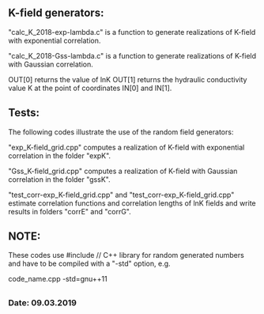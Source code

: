 ## K-field generators:

"calc_K_2018-exp-lambda.c" is a function to generate realizations of  K-field with exponential correlation.

"calc_K_2018-Gss-lambda.c" is a function to generate realizations of  K-field with Gaussian correlation.

OUT[0] returns the value of lnK
OUT[1] returns the hydraulic conductivity value K
       at the point of coordinates IN[0] and IN[1].


## Tests:

The following codes illustrate the use of the random field generators:

"exp_K-field_grid.cpp" computes a realization of K-field with exponential correlation in the folder "expK".

"Gss_K-field_grid.cpp" computes a realization of K-field with Gaussian  correlation in the folder "gssK".

"test_corr-exp_K-field_grid.cpp" and "test_corr-exp_K-field_grid.cpp" estimate correlation functions and 
		       correlation lengths of lnK fields and write results in folders "corrE" and "corrG".



## NOTE:
These codes use 
#include<random> // C++ library for random generated numbers
and have to be compiled with a "-std" option, e.g.

code_name.cpp -std=gnu++11

##
### Date: 09.03.2019
